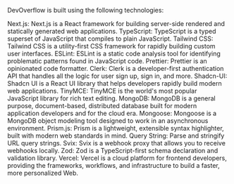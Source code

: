 DevOverflow is built using the following technologies:

Next.js: Next.js is a React framework for building server-side rendered and statically generated web applications.
TypeScript: TypeScript is a typed superset of JavaScript that compiles to plain JavaScript.
Tailwind CSS: Tailwind CSS is a utility-first CSS framework for rapidly building custom user interfaces.
ESLint: ESLint is a static code analysis tool for identifying problematic patterns found in JavaScript code.
Prettier: Prettier is an opinionated code formatter.
Clerk: Clerk is a developer-first authentication API that handles all the logic for user sign up, sign in, and more.
Shadcn-UI: Shadcn UI is a React UI library that helps developers rapidly build modern web applications.
TinyMCE: TinyMCE is the world's most popular JavaScript library for rich text editing.
MongoDB: MongoDB is a general purpose, document-based, distributed database built for modern application developers and for the cloud era.
Mongoose: Mongoose is a MongoDB object modeling tool designed to work in an asynchronous environment.
Prism.js: Prism is a lightweight, extensible syntax highlighter, built with modern web standards in mind.
Query String: Parse and stringify URL query strings.
Svix: Svix is a webhook proxy that allows you to receive webhooks locally.
Zod: Zod is a TypeScript-first schema declaration and validation library.
Vercel: Vercel is a cloud platform for frontend developers, providing the frameworks, workflows, and infrastructure to build a faster, more personalized Web.
